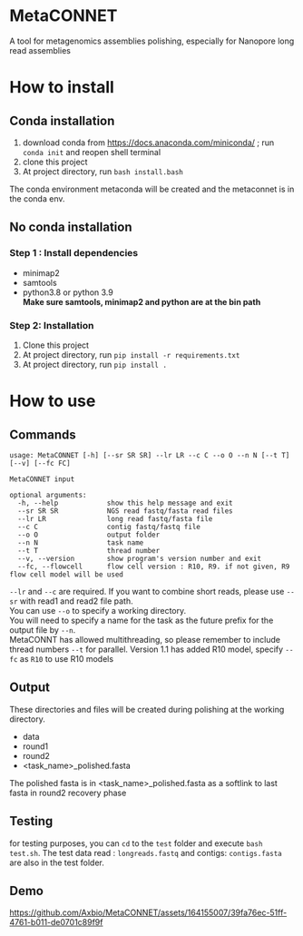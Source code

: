 # MetaCONNET
A tool for metagenomics assemblies polishing, especially for Nanopore long read assemblies

# How to install

## Conda installation
1. download conda from https://docs.anaconda.com/miniconda/ ; run `conda init` and reopen shell terminal
2. clone this project
3. At project directory, run `bash install.bash`

The conda environment metaconda will be created and the metaconnet is in the conda env.

## No conda installation
### Step 1 : Install dependencies
- minimap2
- samtools
- python3.8 or python 3.9   
**Make sure samtools, minimap2 and python are at the bin path**

### Step 2: Installation
1. Clone this project 
2. At project directory, run `pip install -r requirements.txt`
3. At project directory, run `pip install .`

# How to use

## Commands

```
usage: MetaCONNET [-h] [--sr SR SR] --lr LR --c C --o O --n N [--t T] [--v] [--fc FC]

MetaCONNET input

optional arguments:
  -h, --help            show this help message and exit
  --sr SR SR            NGS read fastq/fasta read files
  --lr LR               long read fastq/fasta file
  --c C                 contig fastq/fastq file
  --o O                 output folder
  --n N                 task name
  --t T                 thread number
  --v, --version        show program's version number and exit
  --fc, --flowcell      flow cell version : R10, R9. if not given, R9 flow cell model will be used
```

`--lr` and `--c` are required. If you want to combine short reads, please use `--sr` with read1 and read2 file path.   
You can use `--o` to specify a working directory.    
You will need to specify a name for the task as the future prefix for the output file by `--n`.    
MetaCONNT has allowed multithreading, so please remember to include thread numbers `--t` for parallel.
Version 1.1 has added R10 model, specify `--fc` as `R10` to use R10 models 

## Output
These directories and files will be created during polishing at the working directory.
- data
- round1
- round2 
- <task_name>_polished.fasta

The polished fasta is in <task_name>_polished.fasta as a softlink to last fasta in round2 recovery phase

## Testing

for testing purposes, you can `cd` to the `test` folder and execute `bash test.sh`. The test data read : `longreads.fastq` and contigs: `contigs.fasta` are also in the test folder.     

## Demo
https://github.com/Axbio/MetaCONNET/assets/164155007/39fa76ec-51ff-4761-b011-de0701c89f9f




